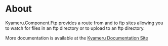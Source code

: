 # About
Kyameru.Component.Ftp provides a route from and to ftp sites allowing you to watch for files in an ftp directory or to upload to an ftp directory.

More documentation is available at the [Kyameru Documentation Site](https://djsuperchief.github.io/Kyameru/components/ftp.html)